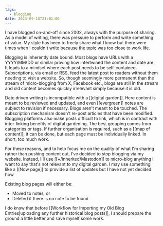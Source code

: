 ```yaml
---
tags:
  - blogging
date: 2023-09-18T21:01:00
---
```

I have blogged on-and-off since 2002, always with the purpose of sharing. As a model of writing, there was pressure to perform and write something of value. My style has been to freely share what I know but there were times when I couldn't write because the topic was too close to work life.

Blogging is inherently date bound. Most blogs have URLs with a YYYY\MM\DD or similar  proving how intertwined the content and date are. It leads to a mindset where each post needs to be self-contained. Subscriptions, via email or RSS, feed the latest post to readers without them needing to visit a website. So, though seemingly more permanent than the stream of micro-blogging from X, Facebook etc., blogs are still in the stream and old content becomes quickly irrelevant simply because it is old.

Date driven writing is incompatible with a [[digital garden]]. Here content is meant to be reviewed and updated, and even [[evergreen]] notes are subject to revision if necessary. Blogs aren't meant to be touched. The subscription mechanism doesn't re-post articles that have been modified. Blogging platforms also make posts difficult to link, which is in contract with inter-linking benefits of digital gardening. The best grouping comes from categories or tags. If further organisation is required, such as a [[map of content]], it can be done, but each page must be individually linked. In short, too much work. 

For these reasons, and to help focus me on the quality of what I'm sharing rather than pushing content out, I've decided to stop blogging via my website. Instead, I'll use [[+/inherited/Mastodon]] to micro-blog anything I want to say that's not relevant to my digital garden. I may use something like a [[Now page]] to provide a list of updates but I have not yet decided how.

Existing blog pages will either be:
- Moved to notes, or
- Deleted if there is no note to be found. 

I do know that before [[Workflow for Importing my Old Blog Entries|uploading any further historical blog posts]], I should prepare the ground a little better and save myself some work.
